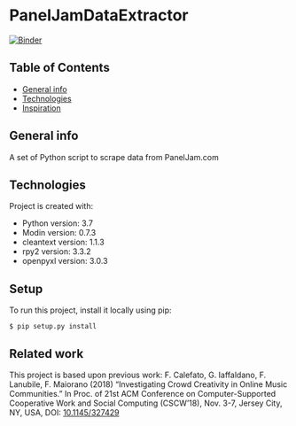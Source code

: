 # PanelJamDataExtractor
[![Binder](https://mybinder.org/badge_logo.svg)](https://mybinder.org/v2/gh/collab-uniba/PanelJamDataExtractor.git/master)
 
## Table of Contents
* [General info](#general-info)
* [Technologies](#technologies)
* [Inspiration](#inspiration)

## General info
A set of Python script to scrape data from PanelJam.com

## Technologies
Project is created with:
* Python version: 3.7
* Modin version: 0.7.3
* cleantext version: 1.1.3
* rpy2 version: 3.3.2
* openpyxl version: 3.0.3

## Setup
To run this project, install it locally using pip:

```
$ pip setup.py install
```

## Related work
This project is based upon previous work: 
F. Calefato, G. Iaffaldano, F. Lanubile, F. Maiorano (2018) “Investigating Crowd Creativity in Online Music Communities.” In Proc. of 21st ACM Conference on Computer-Supported Cooperative Work and Social Computing (CSCW’18), Nov. 3-7, Jersey City, NY, USA, DOI: [10.1145/327429](https://doi.org/10.1145/3274296)
